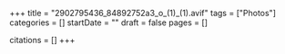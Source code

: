 +++
title = "2902795436_84892752a3_o_(1)_(1).avif"
tags = ["Photos"]
categories = []
startDate = ""
draft = false
pages = []

citations = []
+++
